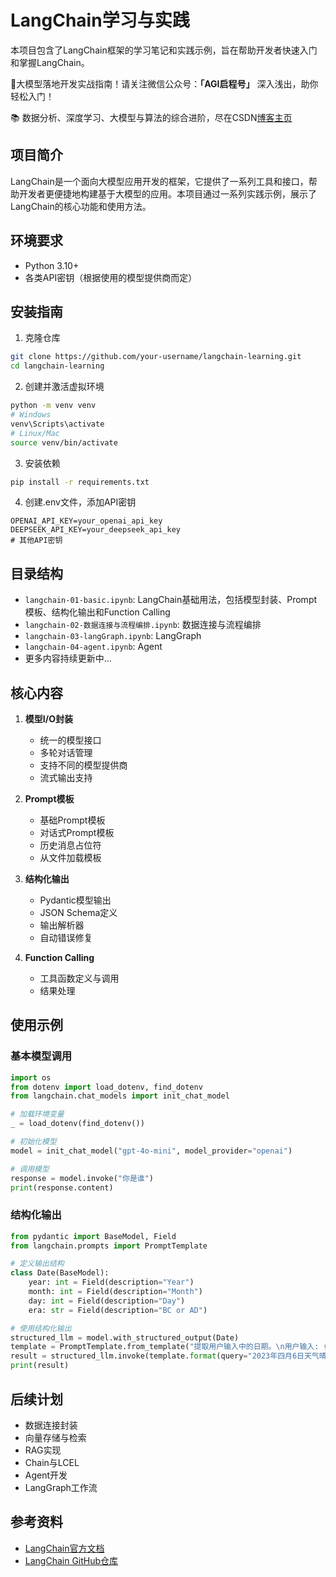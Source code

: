 # LangChain学习与实践

本项目包含了LangChain框架的学习笔记和实践示例，旨在帮助开发者快速入门和掌握LangChain。

🚀大模型落地开发实战指南！请关注微信公众号：**「AGI启程号」** 深入浅出，助你轻松入门！

📚 数据分析、深度学习、大模型与算法的综合进阶，尽在CSDN[博客主页](https://blog.csdn.net/qq_33489955?type=blog)

## 项目简介

LangChain是一个面向大模型应用开发的框架，它提供了一系列工具和接口，帮助开发者更便捷地构建基于大模型的应用。本项目通过一系列实践示例，展示了LangChain的核心功能和使用方法。

## 环境要求

- Python 3.10+
- 各类API密钥（根据使用的模型提供商而定）

## 安装指南

1. 克隆仓库
```bash
git clone https://github.com/your-username/langchain-learning.git
cd langchain-learning
```

2. 创建并激活虚拟环境
```bash
python -m venv venv
# Windows
venv\Scripts\activate
# Linux/Mac
source venv/bin/activate
```

3. 安装依赖
```bash
pip install -r requirements.txt
```

4. 创建.env文件，添加API密钥
```
OPENAI_API_KEY=your_openai_api_key
DEEPSEEK_API_KEY=your_deepseek_api_key
# 其他API密钥
```

## 目录结构

- `langchain-01-basic.ipynb`: LangChain基础用法，包括模型封装、Prompt模板、结构化输出和Function Calling
- `langchain-02-数据连接与流程编排.ipynb`: 数据连接与流程编排
- `langchain-03-langGraph.ipynb`: LangGraph
- `langchain-04-agent.ipynb`: Agent
- 更多内容持续更新中...

## 核心内容

1. **模型I/O封装**
   - 统一的模型接口
   - 多轮对话管理
   - 支持不同的模型提供商
   - 流式输出支持

2. **Prompt模板**
   - 基础Prompt模板
   - 对话式Prompt模板
   - 历史消息占位符
   - 从文件加载模板

3. **结构化输出**
   - Pydantic模型输出
   - JSON Schema定义
   - 输出解析器
   - 自动错误修复

4. **Function Calling**
   - 工具函数定义与调用
   - 结果处理

## 使用示例

### 基本模型调用

```python
import os
from dotenv import load_dotenv, find_dotenv
from langchain.chat_models import init_chat_model

# 加载环境变量
_ = load_dotenv(find_dotenv())

# 初始化模型
model = init_chat_model("gpt-4o-mini", model_provider="openai")

# 调用模型
response = model.invoke("你是谁")
print(response.content)
```

### 结构化输出

```python
from pydantic import BaseModel, Field
from langchain.prompts import PromptTemplate

# 定义输出结构
class Date(BaseModel):
    year: int = Field(description="Year")
    month: int = Field(description="Month")
    day: int = Field(description="Day")
    era: str = Field(description="BC or AD")

# 使用结构化输出
structured_llm = model.with_structured_output(Date)
template = PromptTemplate.from_template("提取用户输入中的日期。\n用户输入: {query}")
result = structured_llm.invoke(template.format(query="2023年四月6日天气晴..."))
print(result)
```

## 后续计划

- 数据连接封装
- 向量存储与检索
- RAG实现
- Chain与LCEL
- Agent开发
- LangGraph工作流

## 参考资料

- [LangChain官方文档](https://python.langchain.com/docs/get_started/introduction)
- [LangChain GitHub仓库](https://github.com/langchain-ai/langchain) 
